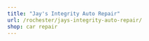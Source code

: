 ```yaml
---
title: "Jay's Integrity Auto Repair"
url: /rochester/jays-integrity-auto-repair/
shop: car repair
---
```

